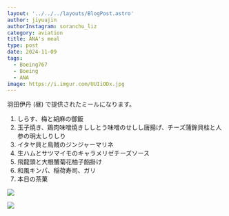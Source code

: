 ```yaml
---
layout: '../../../layouts/BlogPost.astro'
author: jiyuujin
authorInstagram: soranchu_liz
category: aviation
title: ANA's meal
type: post
date: 2024-11-09
tags:
  - Boeing767
  - Boeing
  - ANA
image: https://i.imgur.com/UUIiODx.jpg
---
```


羽田伊丹 (昼) で提供されたミールになります。

1. しらす、梅と胡麻の御飯
2. 玉子焼き、鶏肉味噌焼きししとう味噌のせしし唐揚げ、チーズ蒲鉾貝柱と人参の明太しりしり
3. イタヤ貝と鳥賊のジンジャーマリネ
4. 生ハムとサツマイモのキャラメリゼチーズソース
5. 飛龍頭と大根蟹菊花柚子餡掛け
6. 和風キンパ、稲荷寿司、ガリ
7. 本日の茶菓

![](/assets/img/20241109/kinaishoku_1.JPG)

![](/assets/img/20241109/kinaishoku_2.JPG)
